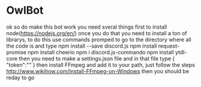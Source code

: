 # OwlBot
ok so do make this bot work you need sveral things first to install node(https://nodejs.org/en/) 
once you do that you need to install a ton of librarys, to do this use commands promped to go to the directory where all the code is and type
npm install --save discord.js
npm install request-promise
npm install cheerio
npm i discord.js-commando
npm install ytdl-core
then you need to make a settings.json file and in that file type
{
    "token":"<whatever your token is>"
}
then install FFmpeg and add it to your path, just follow the steps 
http://www.wikihow.com/Install-FFmpeg-on-Windows
then you should be reday to go 
